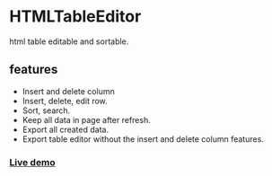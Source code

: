 # HTMLTableEditor
html table editable and sortable. 
## features
- Insert and delete column
- Insert, delete, edit row. 
- Sort, search. 
- Keep all data in page after refresh. 
- Export all created data.
- Export table editor without the insert and delete column features.

### [Live demo](https://htmltableeditor.ulrichtiofack.site)
